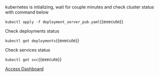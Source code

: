 
kubernetes is intializing, wait for couple minutes and check cluster status with command below

`kubectl apply -f deployment_server_pub.yaml`{{execute}}

Check deployments status

`kubectl get deployments`{{execute}}

Check services status

`kubectl get svc`{{execute}}

[Access Dashboard](https://[[HOST_SUBDOMAIN]]-30001-[[KATACODA_HOST]].environments.katacoda.com/mqtt?message=abc)